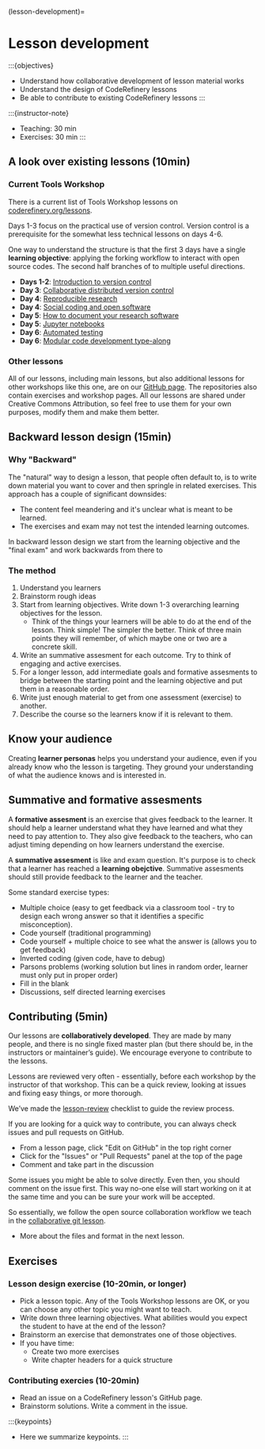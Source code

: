 (lesson-development)=

# Lesson development

:::{objectives}
- Understand how collaborative development of lesson material works
- Understand the design of CodeRefinery lessons
- Be able to contribute to existing CodeRefinery lessons
:::

:::{instructor-note}
- Teaching: 30 min
- Exercises: 30 min
:::


## A look over existing lessons (10min)

### Current Tools Workshop

There is a current list of Tools Workshop lessons on
[coderefinery.org/lessons](https://coderefinery.org/lessons).

Days 1-3 focus on the practical use of version control. Version control
is a prerequisite for the somewhat less technical lessons on days 4-6.

One way to understand the structure is that the first 3 days have a
single **learning objective**: applying the forking workflow to interact
with open source codes. The second half branches of to multiple useful
directions.

 * **Days 1-2**: [Introduction to version control](https://coderefinery.github.io/git-intro/)
 * **Day 3**: [Collaborative distributed version control](https://coderefinery.github.io/git-collaborative/)
 * **Day 4**: [Reproducible research](https://coderefinery.github.io/reproducible-research/)
 * **Day 4**: [Social coding and open software](https://coderefinery.github.io/social-coding/)
 * **Day 5**: [How to document your research software](https://coderefinery.github.io/documentation/)
 * **Day 5**: [Jupyter notebooks](https://coderefinery.github.io/jupyter/)
 * **Day 6**: [Automated testing](https://coderefinery.github.io/testing/)
 * **Day 6**: [Modular code development type-along](https://coderefinery.github.io/modular-type-along/)


### Other lessons

All of our lessons, including main lessons, but also additional lessons for
other workshops like this one, are on our
[GitHub page](https://github.com/orgs/coderefinery/repositories). The
repositories also contain exercises and workshop pages. All our lessons are
shared under Creative Commons Attribution, so feel free to use them for your
own purposes, modify them and make them better.


## Backward lesson design (15min)

### Why "Backward"

The "natural" way to design a lesson, that people often default to, is
to write down material you want to cover and then springle in related
exercises. This approach has a couple of significant downsides:
 - The content feel meandering and it's unclear what is meant to be learned.
 - The exercises and exam may not test the intended learning outcomes.

In backward lesson design we start from the learning objective and the
"final exam" and work backwards from there to


### The method

 1. Understand you learners
 2. Brainstorm rough ideas
 3. Start from learning objectives. Write down 1-3 overarching learning
   objectives for the lesson.
    - Think of the things your learners will
      be able to do at the end of the lesson. Think simple! The simpler
      the better. Think of three main points they will remember, of which
      maybe one or two are a concrete skill.
 4. Write an summative assesment for each outcome. Try to think of engaging
    and active exercises.
 5. For a longer lesson, add intermediate goals and formative assesments
    to bridge between the starting point and the learning objective and put them
    in a reasonable order.
 6. Write just enough material to get from one assessment (exercise) to another.
 7. Describe the course so the learners know if it is relevant to them.


## Know your audience

Creating **learner personas** helps you understand your audience, even if you
already know who the lesson is targeting. They ground your understanding of
what the audience knows and is interested in.


## Summative and formative assesments

A **formative assesment** is an exercise that gives feedback to the learner.
It should help a learner understand what they have learned and what they need
to pay attention to. They also give feedback to the teachers, who can adjust
timing depending on how learners understand the exercise.

A **summative assesment** is like and exam question. It's purpose is to check
that a learner has reached a **learning obejctive**. Summative assesments
should still provide feedback to the learner and the teacher.

Some standard exercise types:
 - Multiple choice (easy to get feedback via a classroom tool - try to design each wrong answer so that it identifies a specific misconception).
 - Code yourself (traditional programming)
 - Code yourself + multiple choice to see what the answer is (allows you to get feedback)
 - Inverted coding (given code, have to debug)
 - Parsons problems (working solution but lines in random order, learner must only put in proper order)
 - Fill in the blank
 - Discussions, self directed learning exercises


## Contributing (5min)

Our lessons are **collaboratively developed**. They are made by many people, and
there is no single fixed master plan (but there should be, in the instructors or
maintainer’s guide). We encourage everyone to contribute to the lessons.

Lessons are reviewed very often - essentially, before each workshop by the
instructor of that workshop. This can be a quick review, looking at issues and
fixing easy things, or more thorough.

We’ve made the [lesson-review](https://coderefinery.github.io/manuals/lesson-review/)
checklist to guide the review process.

If you are looking for a quick way to contribute, you can always check issues and
pull requests on GitHub.
 - From a lesson page, click "Edit on GitHub" in the top right corner
 - Click for the "Issues" or "Pull Requests" panel at the top of the page
 - Comment and take part in the discussion

Some issues you might be able to solve directly. Even then, you should comment on
the issue first. This way no-one else will start working on it at the same time and
you can be sure your work will be accepted.

So essentially, we follow the open source collaboration workflow we teach in the
[collaborative git lesson](https://coderefinery.github.io/git-collaborative/forking-workflow/).

- More about the files and format in the next lesson.


## Exercises

### Lesson design exercise (10-20min, or longer)

 - Pick a lesson topic. Any of the Tools Workshop lessons are OK,
   or you can choose any other topic you might want to teach.
 - Write down three learning objectives. What abilities would you
   expect the student to have at the end of the lesson?
 - Brainstorm an exercise that demonstrates one of those objectives.
 - If you have time:
   - Create two more exercises
   - Write chapter headers for a quick structure


### Contributing exercies (10-20min)

 - Read an issue on a CodeRefinery lesson's GitHub page.
 - Brainstorm solutions. Write a comment in the issue.


:::{keypoints}
- Here we summarize keypoints.
:::
